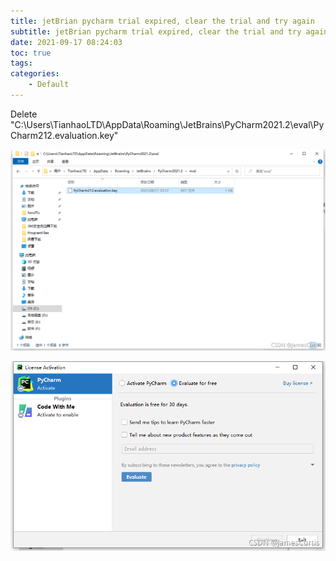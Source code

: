 ```yaml
---
title: jetBrian pycharm trial expired, clear the trial and try again
subtitle: jetBrian pycharm trial expired, clear the trial and try again
date: 2021-09-17 08:24:03
toc: true
tags: 
categories: 
    - Default
---
```


Delete "C:\Users\TianhaoLTD\AppData\Roaming\JetBrains\PyCharm2021.2\eval\PyCharm212.evaluation.key"

![img](https://raw.githubusercontent.com/james-curtis/blog-img/img/img/20210917082347618.png)

![img](https://raw.githubusercontent.com/james-curtis/blog-img/img/img/20210917082351244.png)